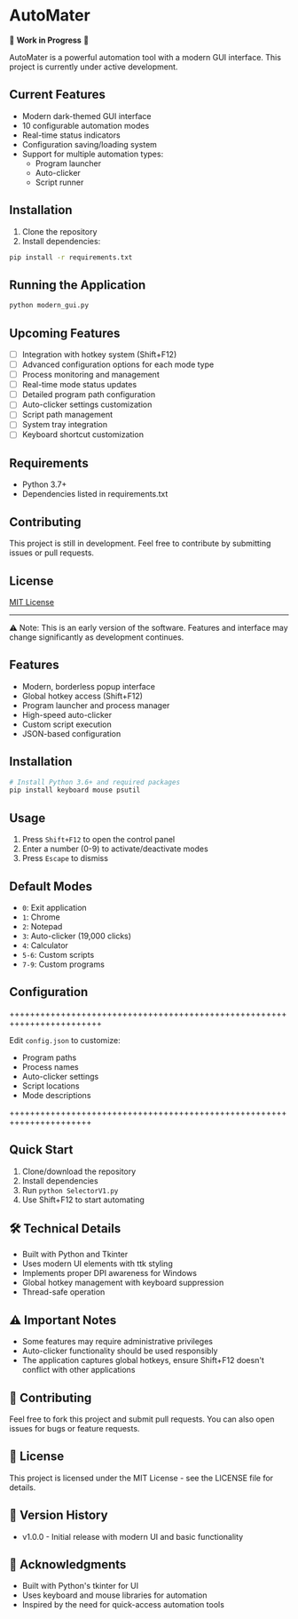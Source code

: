 # AutoMater

🚧 **Work in Progress** 🚧

AutoMater is a powerful automation tool with a modern GUI interface. This project is currently under active development.

## Current Features
- Modern dark-themed GUI interface
- 10 configurable automation modes
- Real-time status indicators
- Configuration saving/loading system
- Support for multiple automation types:
  - Program launcher
  - Auto-clicker
  - Script runner

## Installation
1. Clone the repository
2. Install dependencies:
```bash
pip install -r requirements.txt
```

## Running the Application
```bash
python modern_gui.py
```

## Upcoming Features
- [ ] Integration with hotkey system (Shift+F12)
- [ ] Advanced configuration options for each mode type
- [ ] Process monitoring and management
- [ ] Real-time mode status updates
- [ ] Detailed program path configuration
- [ ] Auto-clicker settings customization
- [ ] Script path management
- [ ] System tray integration
- [ ] Keyboard shortcut customization

## Requirements
- Python 3.7+
- Dependencies listed in requirements.txt

## Contributing
This project is still in development. Feel free to contribute by submitting issues or pull requests.

## License
[MIT License](LICENSE)

---
⚠️ Note: This is an early version of the software. Features and interface may change significantly as development continues.

## Features

- Modern, borderless popup interface
- Global hotkey access (Shift+F12)
- Program launcher and process manager
- High-speed auto-clicker
- Custom script execution
- JSON-based configuration

## Installation

```bash
# Install Python 3.6+ and required packages
pip install keyboard mouse psutil
```

## Usage

1. Press `Shift+F12` to open the control panel
2. Enter a number (0-9) to activate/deactivate modes
3. Press `Escape` to dismiss

## Default Modes

- `0`: Exit application
- `1`: Chrome
- `2`: Notepad
- `3`: Auto-clicker (19,000 clicks)
- `4`: Calculator
- `5-6`: Custom scripts
- `7-9`: Custom programs

## Configuration

++++++++++++++++++++++++++++++++++++++++++++++++++++++++++++++++++++++++

Edit `config.json` to customize:
- Program paths
- Process names
- Auto-clicker settings
- Script locations
- Mode descriptions

++++++++++++++++++++++++++++++++++++++++++++++++++++++++++++++++++++++

## Quick Start

1. Clone/download the repository
2. Install dependencies
3. Run `python SelectorV1.py`
4. Use Shift+F12 to start automating

## 🛠️ Technical Details

- Built with Python and Tkinter
- Uses modern UI elements with ttk styling
- Implements proper DPI awareness for Windows
- Global hotkey management with keyboard suppression
- Thread-safe operation

## ⚠️ Important Notes

- Some features may require administrative privileges
- Auto-clicker functionality should be used responsibly
- The application captures global hotkeys, ensure Shift+F12 doesn't conflict with other applications

## 🤝 Contributing

Feel free to fork this project and submit pull requests. You can also open issues for bugs or feature requests.

## 📜 License

This project is licensed under the MIT License - see the LICENSE file for details.

## 🔄 Version History

- v1.0.0 - Initial release with modern UI and basic functionality

## 🙏 Acknowledgments

- Built with Python's tkinter for UI
- Uses keyboard and mouse libraries for automation
- Inspired by the need for quick-access automation tools




